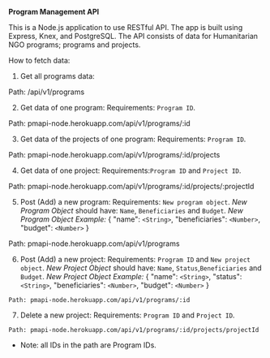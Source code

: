 **Program Management API**

This is a Node.js application to use RESTful API. The app is built using Express, Knex, and PostgreSQL. The API consists of data for Humanitarian NGO programs; programs and projects.

How to fetch data:

1. Get all programs data:

  Path: /api/v1/programs

2. Get data of one program:
  Requirements: `Program ID`.

  Path: pmapi-node.herokuapp.com/api/v1/programs/:id

3. Get data of the projects of one program:
  Requirements: `Program ID`.

  Path: pmapi-node.herokuapp.com/api/v1/programs/:id/projects

4. Get data of one project:
  Requirements:`Program ID` and `Project ID`.

  Path: pmapi-node.herokuapp.com/api/v1/programs/:id/projects/:projectId

5. Post (Add) a new program:
  Requirements: `New program object`.
  *New Program Object* should have: `Name`, `Beneficiaries` and `Budget`.
  *New Program Object Example:*
  {
    "name": `<String>`,
    "beneficiaries": `<Number>`,
    "budget": `<Number>`
  }

  Path: pmapi-node.herokuapp.com/api/v1/programs


  6. Post (Add) a new project:
    Requirements: `Program ID` and `New project object`.
    *New Project Object* should have: `Name`, `Status`,`Beneficiaries` and `Budget`.
    *New Project Object Example:*
    {
      "name": `<String>`,
      "status": `<String>`,
      "beneficiaries": `<Number>`,
      "budget": `<Number>`
    }

    Path: pmapi-node.herokuapp.com/api/v1/programs/:id

  7. Delete  a new project:
    Requirements: `Program ID` and `Project ID`.

    Path: pmapi-node.herokuapp.com/api/v1/programs/:id/projects/projectId


* Note: all IDs in the path are Program IDs.